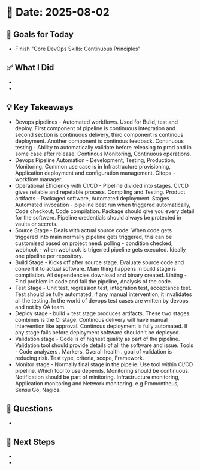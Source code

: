 # 📅 Date: 2025-08-02

## 🎯 Goals for Today

- Finish "Core DevOps Skills: Continuous Principles"

## ✅ What I Did

-
-

## 💡 Key Takeaways

- Devops pipelines - Automated workflows. Used for Build, test and deploy. First component of pipeline is continuous integration and second section is continuous delivery, third component is continous deployment. Another component is continous feedback. Continuous testing - Ability to automatically validate before releasing to prod and in some case after release. Continous Monitoring, Continuous operations.
- Devops Pipeline Automation - Development, Testing, Production, Monitoring. Common use case is in Infrastructure provisioning, Application deployment and configuration management. Gitops - workflow manager.
- Operational Efficiency with CI/CD - Pipeline divided into stages. CI/CD gives reliable and repetable process. Compiling and Testing. Product artifacts - Packaged software, Automated deployment. Stages Automated invocation - pipeline best run when triggered automatically, Code checkout, Code compilation. Package should give you every detail for the software. Pipeline credentials should always be protected in vaults or secrets.
- Source Stage - Deals with actual source code. When code gets triggered into main normally pipeline gets triggered, this can be customised based on project need. polling - condition checked, webhook - when webhook is trigerred pipeline gets executed. Ideally one pipeline per repository.
- Build Stage - Kicks off after source stage. Evaluate source code and convert it to actual software. Main thing happens in build stage is compilation. All dependencies download and binary created. Linting - Find problem in code and fail the pipeline, Analysis of the code.
- Test Stage - Unit test, regression test, integration test, acceptance test. Test should be fully automated, if any manual intervention, it invalidates all the testing. In the world of devops test cases are written by devops and not by QA team.
- Deploy stage - build + test stage produces artifacts. These two stages combines is the CI stage. Continous delivery will have manual intervention like approval. Continous deployment is fully automated. If any stage fails before deployment software shouldn't be deployed.
- Validation stage - Code is of highest quality as part of the pipeline. Validation tool should provide details of all the software and issue. Tools - Code analyzers . Markers, Overall health . goal of validation is reducing risk. Test type, criteria, scope, Framework.
- Monitor stage - Normally final stage in the pipelie. Use tool within CI/CD pipeline. Which tool to use depends. Monitoring should be continuous. Notification should be part of minitoring. Infrastructure monitoring, Application monitoring and Network monitoring. e.g Promontheus, Sensu Go, Nagios.

## 🧠 Questions

-

## 📌 Next Steps

-
-
